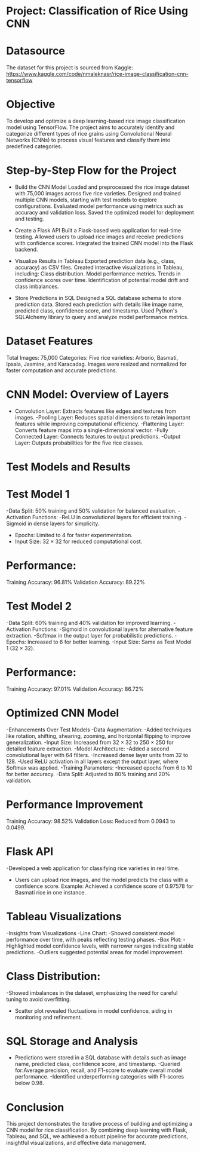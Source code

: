 # Project: Classification of Rice Using CNN
# Datasource
The dataset for this project is sourced from Kaggle:
https://www.kaggle.com/code/nmaleknasr/rice-image-classification-cnn-tensorflow

# Objective
To develop and optimize a deep learning-based rice image classification model using TensorFlow. 
The project aims to accurately identify and categorize different types of rice grains using 
Convolutional Neural Networks (CNNs) to process visual features and classify them into predefined categories.

# Step-by-Step Flow for the Project
- Build the CNN Model
Loaded and preprocessed the rice image dataset with 75,000 images across five rice varieties.
Designed and trained multiple CNN models, starting with test models to explore configurations.
Evaluated model performance using metrics such as accuracy and validation loss.
Saved the optimized model for deployment and testing.

- Create a Flask API
Built a Flask-based web application for real-time testing.
Allowed users to upload rice images and receive predictions with confidence scores.
Integrated the trained CNN model into the Flask backend.

- Visualize Results in Tableau
Exported prediction data (e.g., class, accuracy) as CSV files.
Created interactive visualizations in Tableau, including:
Class distribution.
Model performance metrics.
Trends in confidence scores over time.
Identification of potential model drift and class imbalances.

- Store Predictions in SQL
Designed a SQL database schema to store prediction data.
Stored each prediction with details like image name, predicted class, confidence score, and timestamp.
Used Python's SQLAlchemy library to query and analyze model performance metrics.

# Dataset Features
Total Images: 75,000
Categories: Five rice varieties: Arborio, Basmati, Ipsala, Jasmine, and Karacadag.
Images were resized and normalized for faster computation and accurate predictions.

# CNN Model: Overview of Layers
- Convolution Layer: Extracts features like edges and textures from images.
-Pooling Layer: Reduces spatial dimensions to retain important features while improving computational efficiency.
-Flattening Layer: Converts feature maps into a single-dimensional vector.
-Fully Connected Layer: Connects features to output predictions.
-Output Layer: Outputs probabilities for the five rice classes.

# Test Models and Results
# Test Model 1
-Data Split: 50% training and 50% validation for balanced evaluation.
-Activation Functions:
-ReLU in convolutional layers for efficient training.
-Sigmoid in dense layers for simplicity.
- Epochs: Limited to 4 for faster experimentation.
- Input Size: 32 × 32 for reduced computational cost.
# Performance:
Training Accuracy: 96.81%
Validation Accuracy: 89.22%

# Test Model 2
-Data Split: 60% training and 40% validation for improved learning.
-Activation Functions:
-Sigmoid in convolutional layers for alternative feature extraction.
-Softmax in the output layer for probabilistic predictions.
-Epochs: Increased to 6 for better learning.
-Input Size: Same as Test Model 1 (32 × 32).
# Performance:
Training Accuracy: 97.01%
Validation Accuracy: 86.72%

# Optimized CNN Model
-Enhancements Over Test Models
-Data Augmentation:
-Added techniques like rotation, shifting, shearing, zooming, and horizontal flipping to improve generalization.
-Input Size:
Increased from 32 × 32 to 250 × 250 for detailed feature extraction.
-Model Architecture:
-Added a second convolutional layer with 64 filters.
-Increased dense layer units from 32 to 128.
-Used ReLU activation in all layers except the output layer, where Softmax was applied.
-Training Parameters:
-Increased epochs from 6 to 10 for better accuracy.
-Data Split: Adjusted to 80% training and 20% validation.
# Performance Improvement
Training Accuracy: 98.52%
Validation Loss: Reduced from 0.0943 to 0.0499.

# Flask API
-Developed a web application for classifying rice varieties in real time.
- Users can upload rice images, and the model predicts the class with a confidence score.
Example: Achieved a confidence score of 0.97578 for Basmati rice in one instance.

# Tableau Visualizations
-Insights from Visualizations
-Line Chart:
-Showed consistent model performance over time, with peaks reflecting testing phases.
-Box Plot:
-Highlighted model confidence levels, with narrower ranges indicating stable predictions.
-Outliers suggested potential areas for model improvement.

# Class Distribution:
-Showed imbalances in the dataset, emphasizing the need for careful tuning to avoid overfitting.
- Scatter plot revealed fluctuations in model confidence, aiding in monitoring and refinement.
  
# SQL Storage and Analysis
- Predictions were stored in a SQL database with details such as image name, predicted class, confidence score, and timestamp.
-Queried for:Average precision, recall, and F1-score to evaluate overall model performance.
-Identified underperforming categories with F1-scores below 0.98.

# Conclusion
This project demonstrates the iterative process of building and optimizing a CNN model for rice classification.
By combining deep learning with Flask, Tableau, and SQL, we achieved a robust pipeline for accurate 
predictions, insightful visualizations, and effective data management.

